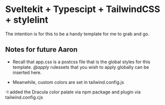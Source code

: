 # Sveltekit + Typescipt + TailwindCSS + stylelint

The intention is for this to be a handy template for me to grab and go.

## Notes for future Aaron

- Recall that app.css is a postcss file that is the global styles for this template. _@apply_ rulessets that you wish to apply globally can be inserted here.

- Meanwhile, custom colors are set in tailwind.config.js

-I added the Dracula color palate via npm package and plugin via tailwind.config.cjs
